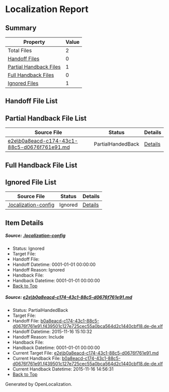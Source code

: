 # <a name='report-top'></a> Localization Report

## Summary
 Property | Value 
 -------- | ----- 
 Total Files | 2
[ Handoff Files ](#handoff-list)| 0
[ Partial Handback Files ](#partial-handback-list)| 1
[ Full Handback Files ](#full-handback-list)| 0
[ Ignored Files ](#ignored-list)| 1

## <a name='handoff-list'></a> Handoff File List

## <a name='partial-handback-list'></a> Partial Handback File List
 Source File | Status | Details 
 ----------- | ------ | ------- 
 [e2e\b0a8eacd-c174-43c1-88c5-d0676f761e91.md](https://github.com/OpenLocalizationTest/oltest/blob/6552bd56dc35f9b4fc57c8ff7170cd34a8a9f9c8/e2e/b0a8eacd-c174-43c1-88c5-d0676f761e91.md) | PartialHandedBack | [Details](#e81fb7baa094735050b65eb4b7fdb3d4399635d61)

## <a name='handback-list'></a> Full Handback File List

## <a name='ignored-list'></a> Ignored File List
 Source File | Status | Details 
 ----------- | ------ | ------- 
 [.localization-config](https://github.com/OpenLocalizationTest/oltest/blob/6552bd56dc35f9b4fc57c8ff7170cd34a8a9f9c8/.localization-config) | Ignored | [Details](#048a0e657b81f2e30d1cbef1ba533f0de3ca11c40)

## Item Details
##### <a name='048a0e657b81f2e30d1cbef1ba533f0de3ca11c40'></a> Source: [.localization-config](https://github.com/OpenLocalizationTest/oltest/blob/6552bd56dc35f9b4fc57c8ff7170cd34a8a9f9c8/.localization-config)
* Status: Ignored
* Target File: 
* Handoff File: 
* Handoff Datetime: 0001-01-01 00:00:00
* Handoff Reason: Ignored
* Handback File: 
* Handback Datetime: 0001-01-01 00:00:00
* [Back to Top](#report-top)

##### <a name='e81fb7baa094735050b65eb4b7fdb3d4399635d61'></a> Source: [e2e\b0a8eacd-c174-43c1-88c5-d0676f761e91.md](https://github.com/OpenLocalizationTest/oltest/blob/6552bd56dc35f9b4fc57c8ff7170cd34a8a9f9c8/e2e/b0a8eacd-c174-43c1-88c5-d0676f761e91.md)
* Status: PartialHandedBack
* Target File: 
* Handoff File: [b0a8eacd-c174-43c1-88c5-d0676f761e91.f439501c127e725cec55a0bca564d2c1440cbf18.de-de.xlf](https://github.com/OpenLocalizationTestOrg/olhandoff/blob/4834bb0878b94d08ccfb17c8fc157d0aeb52ec3a/ol-handoff/OpenLocalizationTestOrg/oltest.de-de/yanz/b0a8eacd-c174-43c1-88c5-d0676f761e91.f439501c127e725cec55a0bca564d2c1440cbf18.de-de.xlf)
* Handoff Datetime: 2015-11-16 15:10:32
* Handoff Reason: Include
* Handback File: 
* Handback Datetime: 0001-01-01 00:00:00
* Current Target File: [e2e\b0a8eacd-c174-43c1-88c5-d0676f761e91.md](https://github.com/OpenLocalizationTestOrg/oltest.de-de/blob/121619f16d82a0465340950a11308f1b42b24519/e2e/b0a8eacd-c174-43c1-88c5-d0676f761e91.md)
* Current Handback File: [b0a8eacd-c174-43c1-88c5-d0676f761e91.f439501c127e725cec55a0bca564d2c1440cbf18.de-de.xlf](https://github.com/OpenLocalizationTestOrg/olhandback/blob/7dc4102776210bb9556889beeb5b2d4ccfbf7b76/ol-handback/OpenLocalizationTestOrg/oltest.de-de/yanz/b0a8eacd-c174-43c1-88c5-d0676f761e91.f439501c127e725cec55a0bca564d2c1440cbf18.de-de.xlf)
* Current Handback Datetime: 2015-11-16 14:56:31
* [Back to Top](#report-top)


Generated by OpenLocalization.
